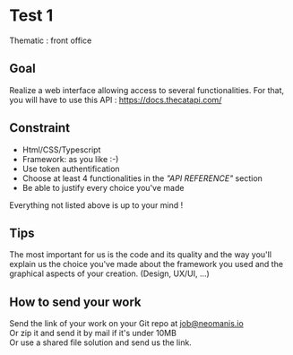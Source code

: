 # Test 1

Thematic : front office

## Goal

Realize a web interface allowing access to several functionalities. For that, you will have to use this API : https://docs.thecatapi.com/

## Constraint

- Html/CSS/Typescript
- Framework: as you like :-)
- Use token authentification
- Choose at least 4 functionalities in the *"API REFERENCE"* section 
- Be able to justify every choice you've made

Everything not listed above is up to your mind !

## Tips

The most important for us is the code and its quality and the way you'll explain us the choice you've made about the framework you used and the graphical aspects of your creation. (Design, UX/UI, ...)

## How to send your work
Send the link of your work on your Git repo at job@neomanis.io  
Or zip it and send it by mail if it's under 10MB  
Or use a shared file solution and send us the link.
